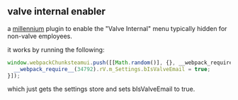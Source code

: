 ## valve internal enabler

a [millennium](https://steambrew.app) plugin to enable the "Valve Internal" menu typically hidden for non-valve employees.

it works by running the following:
```js
window.webpackChunksteamui.push([[Math.random()], {}, __webpack_require__ => {
  __webpack_require__(34792).rV.m_Settings.bIsValveEmail = true;
}]);
```

which just gets the settings store and sets bIsValveEmail to true.
